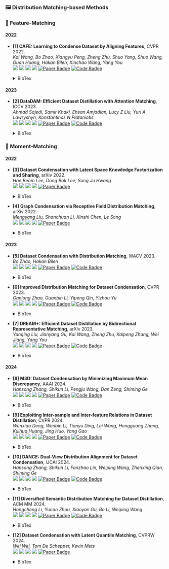 ### 🖼️ Distribution Matching-based Methods
### 🎯 Feature-Matching
#### 2022

- **[1] CAFE: Learning to Condense Dataset by Aligning Features**, CVPR 2022.  
*Kai Wang, Bo Zhao, Xiangyu Peng, Zheng Zhu, Shuo Yang, Shuo Wang, Guan Huang, Hakan Bilen, Xinchao Wang, Yang You*  
![](https://img.shields.io/badge/CAFE-blue) ![](https://img.shields.io/badge/Image_Classification-green) ![](https://img.shields.io/badge/Feature_Matching-red) ![](https://img.shields.io/badge/Dataset_Distillation-orange)
<a href="https://openaccess.thecvf.com/content/CVPR2022/papers/Wang_CAFE_Learning_To_Condense_Dataset_by_Aligning_Features_CVPR_2022_paper.pdf"><img src="https://img.shields.io/badge/CVPR-Paper-%23D2691E" alt="Paper Badge"></a>
<a href="https://github.com/kaiwang960112/CAFE"><img src="https://img.shields.io/badge/GitHub-Code-brightgreen?logo=github" alt="Code Badge"></a>
    <details> <summary>BibTex</summary>

    ```bibtex
    @inproceedings{wang2022cafe,
    title={Cafe: Learning to condense dataset by aligning features},
    author={Wang, Kai and Zhao, Bo and Peng, Xiangyu and Zhu, Zheng and Yang, Shuo and Wang, Shuo and Huang, Guan and Bilen, Hakan and Wang, Xinchao and You, Yang},
    booktitle={Proceedings of the IEEE/CVF Conference on Computer Vision and Pattern Recognition},
    year={2022}
    }
    ```

    </details>

#### 2023
- **[2] DataDAM: Efficient Dataset Distillation with Attention Matching**, ICCV 2023.  
*Ahmad Sajedi, Samir Khaki, Ehsan Amjadian, Lucy Z Liu, Yuri A Lawryshyn, Konstantinos N Plataniotis*  
![](https://img.shields.io/badge/DataDAM-blue) ![](https://img.shields.io/badge/Image_Classification-green) ![](https://img.shields.io/badge/Feature_Matching-red) ![](https://img.shields.io/badge/Dataset_Distillation-orange)
<a href="https://openaccess.thecvf.com/content/ICCV2023/papers/Sajedi_DataDAM_Efficient_Dataset_Distillation_with_Attention_Matching_ICCV_2023_paper.pdf"><img src="https://img.shields.io/badge/ICCV-Paper-%23D2691E" alt="Paper Badge"></a>
<a href="https://github.com/DataDistillation/DataDAM"><img src="https://img.shields.io/badge/GitHub-Code-brightgreen?logo=github" alt="Code Badge"></a>
    <details> <summary>BibTex</summary>

    ```bibtex
    @inproceedings{sajedi2023datadam,
    title={Datadam: Efficient dataset distillation with attention matching},
    author={Sajedi, Ahmad and Khaki, Samir and Amjadian, Ehsan and Liu, Lucy Z and Lawryshyn, Yuri A and Plataniotis, Konstantinos N},
    booktitle={Proceedings of the IEEE/CVF International Conference on Computer Vision},
    year={2023}
    }
    ```

    </details>

### 🎯 Moment-Matching

#### 2022
- **[3] Dataset Condensation with Latent Space Knowledge Factorization and Sharing**, arXiv 2022.  
*Hae Beom Lee, Dong Bok Lee, Sung Ju Hwang*  
![](https://img.shields.io/badge/KFS-blue) ![](https://img.shields.io/badge/Image_Classification-green) ![](https://img.shields.io/badge/Moment_Matching-red) ![](https://img.shields.io/badge/Dataset_Distillation-orange)
<a href="https://arxiv.org/abs/2208.10494"><img src="https://img.shields.io/badge/arXiv-Paper-%23D2691E?logo=arXiv" alt="Paper Badge"></a>
    <details> <summary>BibTex</summary>

    ```bibtex
    @article{lee2022dataset,
    title={Dataset condensation with latent space knowledge factorization and sharing},
    author={Lee, Hae Beom and Lee, Dong Bok and Hwang, Sung Ju},
    journal={arXiv preprint arXiv:2208.10494},
    year={2022}
    }
    ```

    </details>

- **[4] Graph Condensation via Receptive Field Distribution Matching**, arXiv 2022.  
*Mengyang Liu, Shanchuan Li, Xinshi Chen, Le Song*  
![](https://img.shields.io/badge/GCDM-blue) ![](https://img.shields.io/badge/Graph-green) ![](https://img.shields.io/badge/Moment_Matching-red) ![](https://img.shields.io/badge/Dataset_Distillation-orange)
<a href="https://arxiv.org/abs/2206.13697"><img src="https://img.shields.io/badge/arXiv-Paper-%23D2691E?logo=arXiv" alt="Paper Badge"></a>
    <details> <summary>BibTex</summary>

    ```bibtex
    @article{liu2022graph,
    title={Graph condensation via receptive field distribution matching},
    author={Liu, Mengyang and Li, Shanchuan and Chen, Xinshi and Song, Le},
    journal={arXiv preprint arXiv:2206.13697},
    year={2022}
    }
    ```

    </details>

#### 2023
- **[5] Dataset Condensation with Distribution Matching**, WACV 2023.  
*Bo Zhao, Hakan Bilen*  
![](https://img.shields.io/badge/DM-blue) ![](https://img.shields.io/badge/Image_Classification-green) ![](https://img.shields.io/badge/Moment_Matching-red) ![](https://img.shields.io/badge/Dataset_Distillation-orange)
<a href="https://openaccess.thecvf.com/content/WACV2023/papers/Zhao_Dataset_Condensation_With_Distribution_Matching_WACV_2023_paper.pdf"><img src="https://img.shields.io/badge/WACV-Paper-%23D2691E" alt="Paper Badge"></a>
<a href="https://github.com/VICO-UoE/DatasetCondensation"><img src="https://img.shields.io/badge/GitHub-Code-brightgreen?logo=github" alt="Code Badge"></a>
    <details> <summary>BibTex</summary>

    ```bibtex
    @inproceedings{zhao2023dataset,
    title={Dataset condensation with distribution matching},
    author={Zhao, Bo and Bilen, Hakan},
    booktitle={Proceedings of the IEEE/CVF Winter Conference on Applications of Computer Vision},
    year={2023}
    }
    ```

    </details>

- **[6] Improved Distribution Matching for Dataset Condensation**, CVPR 2023.  
*Ganlong Zhao, Guanbin Li, Yipeng Qin, Yizhou Yu*  
![](https://img.shields.io/badge/IDM-blue) ![](https://img.shields.io/badge/Image_Classification-green) ![](https://img.shields.io/badge/Moment_Matching-red) ![](https://img.shields.io/badge/Dataset_Distillation-orange)
<a href="https://openaccess.thecvf.com/content/CVPR2023/papers/Zhao_Improved_Distribution_Matching_for_Dataset_Condensation_CVPR_2023_paper.pdf"><img src="https://img.shields.io/badge/CVPR-Paper-%23D2691E" alt="Paper Badge"></a>
<a href="https://github.com/uitrbn/IDM"><img src="https://img.shields.io/badge/GitHub-Code-brightgreen?logo=github" alt="Code Badge"></a>
    <details> <summary>BibTex</summary>

    ```bibtex
    @inproceedings{zhao2023improved,
    title={Improved distribution matching for dataset condensation},
    author={Zhao, Ganlong and Li, Guanbin and Qin, Yipeng and Yu, Yizhou},
    booktitle={Proceedings of the IEEE/CVF Conference on Computer Vision and Pattern Recognition},
    year={2023}
    }
    ```

    </details>

- **[7] DREAM+: Efficient Dataset Distillation by Bidirectional Representative Matching**, arXiv 2023.  
*Yanqing Liu, Jianyang Gu, Kai Wang, Zheng Zhu, Kaipeng Zhang, Wei Jiang, Yang You*  
![](https://img.shields.io/badge/DREAM+-blue) ![](https://img.shields.io/badge/Image_Classification-green) ![](https://img.shields.io/badge/Moment_Matching-red) ![](https://img.shields.io/badge/Dataset_Distillation-orange)
<a href="https://arxiv.org/abs/2310.15052"><img src="https://img.shields.io/badge/arXiv-Paper-%23D2691E?logo=arXiv" alt="Paper Badge"></a>
<a href="https://github.com/Yanqing0327/DREAM"><img src="https://img.shields.io/badge/GitHub-Code-brightgreen?logo=github" alt="Code Badge"></a>
    <details> <summary>BibTex</summary>

    ```bibtex
    @article{liu2023dream+,
    title={Dream+: Efficient dataset distillation by bidirectional representative matching},
    author={Liu, Yanqing and Gu, Jianyang and Wang, Kai and Zhu, Zheng and Zhang, Kaipeng and Jiang, Wei and You, Yang},
    journal={arXiv preprint arXiv:2310.15052},
    year={2023}
    }
    ```

    </details>

#### 2024
- **[8] M3D: Dataset Condensation by Minimizing Maximum Mean Discrepancy**, AAAI 2024.  
*Hansong Zhang, Shikun Li, Pengju Wang, Dan Zeng, Shiming Ge*  
![](https://img.shields.io/badge/M3D-blue) ![](https://img.shields.io/badge/Image_Classification-green) ![](https://img.shields.io/badge/Moment_Matching-red) ![](https://img.shields.io/badge/Dataset_Distillation-orange)
<a href="https://ojs.aaai.org/index.php/AAAI/article/view/28784"><img src="https://img.shields.io/badge/AAAI-Paper-%23D2691E" alt="Paper Badge"></a>
<a href="https://github.com/Hansong-Zhang/M3D"><img src="https://img.shields.io/badge/GitHub-Code-brightgreen?logo=github" alt="Code Badge"></a>
    <details> <summary>BibTex</summary>

    ```bibtex
    @inproceedings{zhang2024m3d,
    title={M3d: Dataset condensation by minimizing maximum mean discrepancy},
    author={Zhang, Hansong and Li, Shikun and Wang, Pengju and Zeng, Dan and Ge, Shiming},
    booktitle={Proceedings of the AAAI Conference on Artificial Intelligence},
    year={2024}
    }
    ```

    </details>

- **[9] Exploiting Inter-sample and Inter-feature Relations in Dataset Distillation**, CVPR 2024.  
*Wenxiao Deng, Wenbin Li, Tianyu Ding, Lei Wang, Hongguang Zhang, Kuihua Huang, Jing Huo, Yang Gao*  
![](https://img.shields.io/badge/IID-blue) ![](https://img.shields.io/badge/Image_Classification-green) ![](https://img.shields.io/badge/Moment_Matching-red) ![](https://img.shields.io/badge/Dataset_Distillation-orange)
<a href="https://openaccess.thecvf.com/content/CVPR2024/papers/Deng_Exploiting_Inter-sample_and_Inter-feature_Relations_in_Dataset_Distillation_CVPR_2024_paper.pdf"><img src="https://img.shields.io/badge/CVPR-Paper-%23D2691E" alt="Paper Badge"></a>
<a href="https://github.com/VincenDen/IID"><img src="https://img.shields.io/badge/GitHub-Code-brightgreen?logo=github" alt="Code Badge"></a>
    <details> <summary>BibTex</summary>

    ```bibtex
    @inproceedings{deng2024exploiting,
    title={Exploiting Inter-sample and Inter-feature Relations in Dataset Distillation},
    author={Deng, Wenxiao and Li, Wenbin and Ding, Tianyu and Wang, Lei and Zhang, Hongguang and Huang, Kuihua and Huo, Jing and Gao, Yang},
    booktitle={Proceedings of the IEEE/CVF Conference on Computer Vision and Pattern Recognition},
    year={2024}
    }
    ```

    </details>

- **[10] DANCE: Dual-View Distribution Alignment for Dataset Condensation**, IJCAI 2024.  
*Hansong Zhang, Shikun Li, Fanzhao Lin, Weiping Wang, Zhenxing Qian, Shiming Ge*  
![](https://img.shields.io/badge/DANCE-blue) ![](https://img.shields.io/badge/Image_Classification-green) ![](https://img.shields.io/badge/Moment_Matching-red) ![](https://img.shields.io/badge/Dataset_Distillation-orange)
<a href="https://www.ijcai.org/proceedings/2024/0186.pdf"><img src="https://img.shields.io/badge/IJCAI-Paper-%23D2691E" alt="Paper Badge"></a>
<a href="https://github.com/Hansong-Zhang/DANCE"><img src="https://img.shields.io/badge/GitHub-Code-brightgreen?logo=github" alt="Code Badge"></a>
    <details> <summary>BibTex</summary>

    ```bibtex
    @inproceedings{zhang2024dance,
    title={DANCE: Dual-View Distribution Alignment for Dataset Condensation},
    author={Zhang, Hansong and Li, Shikun and Lin, Fanzhao and Wang, Weiping and Qian, Zhenxing and Ge, Shiming},
    booktitle={Proceedings of the International Joint Conference on Artificial Intelligence},
    year={2024}
    }
    ```

    </details>

- **[11] Diversified Semantic Distribution Matching for Dataset Distillation**, ACM MM 2024.  
*Hongcheng Li, Yucan Zhou, Xiaoyan Gu, Bo Li, Weiping Wang*  
![](https://img.shields.io/badge/DSDM-blue) ![](https://img.shields.io/badge/Image_Classification-green) ![](https://img.shields.io/badge/Moment_Matching-red) ![](https://img.shields.io/badge/Dataset_Distillation-orange)
<a href="https://dl.acm.org/doi/10.1145/3664647.3680900"><img src="https://img.shields.io/badge/ACM_MM-Paper-%23D2691E" alt="Paper Badge"></a>
<a href="https://github.com/Li-Hongcheng/DSDM"><img src="https://img.shields.io/badge/GitHub-Code-brightgreen?logo=github" alt="Code Badge"></a>
    <details> <summary>BibTex</summary>

    ```bibtex
    @inproceedings{li2024diversified,
    title={Diversified Semantic Distribution Matching for Dataset Distillation},
    author={Li, Hongcheng and Zhou, Yucan and Gu, Xiaoyan and Li, Bo and Wang, Weiping},
    booktitle={Proceedings of the 32nd ACM International Conference on Multimedia},
    year={2024}
    }
    ```

    </details>

- **[12] Dataset Condensation with Latent Quantile Matching**, CVPRW 2024.  
*Wei Wei, Tom De Schepper, Kevin Mets*  
![](https://img.shields.io/badge/LQM-blue) ![](https://img.shields.io/badge/Image_Classification-green) ![](https://img.shields.io/badge/Moment_Matching-red) ![](https://img.shields.io/badge/Dataset_Distillation-orange)
<a href="https://openaccess.thecvf.com/content/CVPR2024W/DDCV/html/Wei_Dataset_Condensation_with_Latent_Quantile_Matching_CVPRW_2024_paper.html"><img src="https://img.shields.io/badge/CVPRW-Paper-%23D2691E" alt="Paper Badge"></a>
    <details> <summary>BibTex</summary>

    ```bibtex
    @InProceedings{Wei2024dataset,
    title={Dataset Condensation with Latent Quantile Matching},
    author={Wei, Wei and De Schepper, Tom and Mets, Kevin},
    booktitle={Proceedings of the IEEE/CVF Conference on Computer Vision and Pattern Recognition (CVPR) Workshops},
    year={2024}
    }
    ```

    </details>